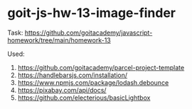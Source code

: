# goit-js-hw-13-image-finder

Task: https://github.com/goitacademy/javascript-homework/tree/main/homework-13

Used:

1. https://github.com/goitacademy/parcel-project-template
2. https://handlebarsjs.com/installation/
3. https://www.npmjs.com/package/lodash.debounce
4. https://pixabay.com/api/docs/
5. https://github.com/electerious/basicLightbox
